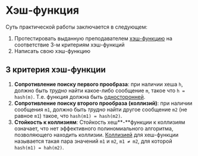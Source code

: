 # Хэш-функция

Суть практической работы заключается в следующем:

1. Протестировать выданную преподавателем [хэш-функцию](https://github.com/Zkg-ar/HashFunc/blob/master/HashFunc1/src/com/company/Main.java) на соответствие 3-м критериям хэш-функций
2. Написать свою хэш-функцию

## 3 критерия хэш-функции

1.  **Сопротивление поиску первого прообраза**: при наличии хеша `h`, должно быть *трудно* найти какое-либо сообщение `m`, такое что `h = hash(m)`. Т.е. функция должна быть [односторонней](https://ru.wikipedia.org/wiki/%D0%9E%D0%B4%D0%BD%D0%BE%D1%81%D1%82%D0%BE%D1%80%D0%BE%D0%BD%D0%BD%D1%8F%D1%8F_%D1%84%D1%83%D0%BD%D0%BA%D1%86%D0%B8%D1%8F).
2. **Сопротивление поиску второго прообраза (коллизий)**: при наличии сообщения `m1`, должно быть *трудно* найти другое сообщение `m2` (не равное `m1`) такое, что `hash(m1) = hash(m2)`.
3. **Стойкость к коллизиям**: Стойкость хеш**-**функции к коллизиям означает, что нет эффективного полиномиального алгоритма, позволяющего находить коллизии. [Коллизией](https://ru.wikipedia.org/wiki/%D0%9A%D0%BE%D0%BB%D0%BB%D0%B8%D0%B7%D0%B8%D1%8F_%D1%85%D0%B5%D1%88-%D1%84%D1%83%D0%BD%D0%BA%D1%86%D0%B8%D0%B8) для хеш-функции называется такая пара значений `m1` и `m2`, `m1 ≠ m2`, для которой `hash(m1) = hah(m2)`.

